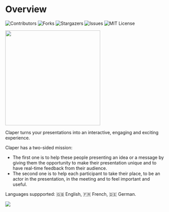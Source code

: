 # Overview

![Contributors][contributors-shield]
![Forks][forks-shield]
![Stargazers][stars-shield]
![Issues][issues-shield]
![MIT License][license-shield]

<img src="assets/logo-large.png" width="300"/>

Claper turns your presentations into an interactive, engaging and exciting experience.

Claper has a two-sided mission:
- The first one is to help these people presenting an idea or a message by giving them the opportunity to make their presentation unique and to have real-time feedback from their audience.
- The second one is to help each participant to take their place, to be an actor in the presentation, in the meeting and to feel important and useful.

Languages suppported: 🇬🇧 English, 🇫🇷 French, 🇩🇪 German.


![](assets/preview.png)

[contributors-shield]: https://img.shields.io/github/contributors/ClaperCo/Claper.svg?style=for-the-badge
[forks-shield]: https://img.shields.io/github/forks/ClaperCo/Claper.svg?style=for-the-badge
[stars-shield]: https://img.shields.io/github/stars/ClaperCo/Claper.svg?style=for-the-badge
[issues-shield]: https://img.shields.io/github/issues/ClaperCo/Claper.svg?style=for-the-badge
[license-shield]: https://img.shields.io/github/license/ClaperCo/Claper.svg?style=for-the-badge

